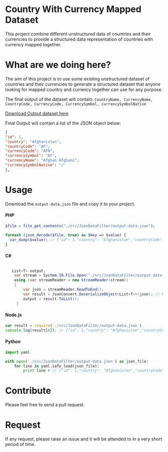 # Country With Currency Mapped Dataset

This project combine different unstructured data of countries and their currencies to provide a structured data representation of countries with currency mapped together.

# What are we doing here?

The aim of this project is to use some existing unstructured dataset of countries and their currencies to generate a structured dataset that anyone looking for mapped country and currency together can use for any purpose.
 
 The final output of the dataset will contain:
 `CountryName, CurrencyName, CountryCode, CurrencyCode, CurrencySymbol, currencySymbolNative` 

[Download Output dataset here](https://github.com/eskye/country-currency-data/blob/master/src/JsonDataFilter/output-data.json)

Final Output will contain a list of the JSON object below:
```JSON
{
"id": 1,
"country": "Afghanistan",
"countryCode": "AF",
"currencyCode": "AFN",
"currencySymbol": "Af",
"currencyName": "Afghan Afghani",
"currencySymbolNative": "؋"
},

```
# Usage
Download the `output-data.json` file and copy it to your project.

#### PHP

```PHP
$file = file_get_contents("./src/JsonDataFilter/output-data.json");

foreach (json_decode($file, true) as $key => $value) {
  var_dump($value); // {"id": 1,"country": "Afghanistan","countryCode": "AF","currencyCode": "AFN","currencySymbol": "Af","currencyName": "Afghan Afghani","currencySymbolNative": "؋"}
}
```

#### C#

```C#

   List<T> output;
    var stream = System.IO.File.Open("./src/JsonDataFilter/output-data.json", FileMode.Open);
    using (var streamReader = new StreamReader(stream))
    {
        var json = streamReader.ReadToEnd();
        var result = JsonConvert.DeserializeObject<List<T>>(json); // Where T is a class
        output = result.ToList();
     }

```

#### Node.js

```Javascript
var result = require('./src/JsonDataFilter/output-data.json')
console.log(result[0]); // {"id": 1,"country": "Afghanistan","countryCode": "AF","currencyCode": "AFN","currencySymbol": "Af","currencyName": "Afghan Afghani","currencySymbolNative": "؋"}

```

#### Python

```Python
import yaml

with open('./src/JsonDataFilter/output-data.json') as json_file:
    for line in yaml.safe_load(json_file):
        print line # // {"id": 1,"country": "Afghanistan","countryCode": "AF","currencyCode": "AFN","currencySymbol": "Af","currencyName": "Afghan Afghani","currencySymbolNative": "؋"}
```

# Contribute

Please feel free to send a pull request.

# Request

If any request, please raise an issue and it will be attended to in a very short period of time.

